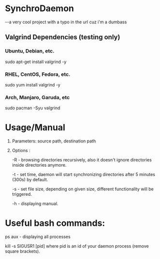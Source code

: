 # SynchroDaemon
--a very cool project with a typo in the url cuz i'm a dumbass


## Valgrind Dependencies (testing only)
### Ubuntu, Debian, etc.
sudo apt-get install valgrind -y  
### RHEL, CentOS, Fedora, etc.
sudo yum install valgrind -y
### Arch, Manjaro, Garuda, etc
sudo pacman -Syu valgrind

# Usage/Manual
1. Parameters: source path, destination path
2. Options :

      -R - browsing directories recursively, also it doesn't ignore directories inside directories anymore.
      
      -t - set time, daemon will start synchronizing directories after 5 minutes (300s) by default.
      
      -s - set file size, depending on given size, different functionality will be triggered.
      
      -h - displaying manual.
      
# Useful bash commands:

ps aux - displaying all processes

kill -s SIGUSR1 [pid] where pid is an id of your daemon process (remove square brackets).
